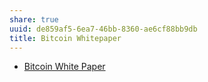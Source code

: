 ```yaml
---
share: true
uuid: de859af5-6ea7-46bb-8360-ae6cf88bb9db
title: Bitcoin Whitepaper
---
```

* [Bitcoin White Paper](https://bitcoin.org/bitcoin.pdf)